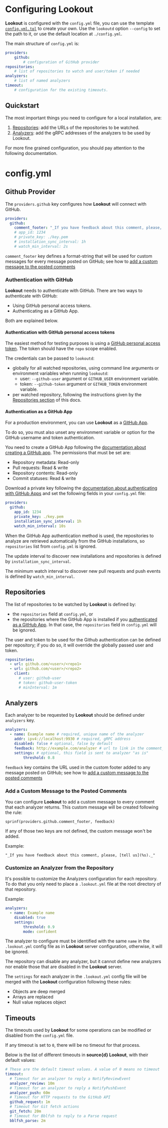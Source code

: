 # Configuring Lookout

**Lookout** is configured with the `config.yml` file, you can use the template [`config.yml.tpl`](/config.yml.tpl) to create your own. Use the `lookoutd` option `--config` to set the path to it, or use the default location at `./config.yml`.

The main structure of `config.yml` is:

```yml
providers:
    github:
        # configuration of GitHub provider
repositories:
    # list of repositories to watch and user/token if needed
analyzers:
    # list of named analyzers
timeout:
    # configuration for the existing timeouts.
```

## Quickstart

The most important things you need to configure for a local installation, are:

1. [Repositories](#repositories): add the URLs of the repositories to be watched.
1. [Analyzers](#analyzers): add the gRPC addresses of the analyzers to be used by Lookout.

For more fine grained configuration, you should pay attention to the following documentation.


# config.yml

## Github Provider

The `providers.github` key configures how **Lookout** will connect with GitHub.

```yml
providers:
  github:
    comment_footer: "_If you have feedback about this comment, please, [tell us](%s)._"
    # app_id: 1234
    # private_key: ./key.pem
    # installation_sync_interval: 1h
    # watch_min_interval: 2s
```

`comment_footer` key defines a format-string that will be used for custom messages for every message posted on GitHub; see how to [add a custom message to the posted comments](#custom-footer)

<a id=basic-auth></a>
### Authentication with GitHub

**Lookout** needs to authenticate with GitHub. There are two ways to authenticate with GitHub:

- Using GitHub personal access tokens.
- Authenticating as a GitHub App.

Both are explained below.

#### Authentication with GitHub personal access tokens

The easiest method for testing purposes is using a [GitHub personal access token](https://help.github.com/articles/creating-a-personal-access-token-for-the-command-line/). The token should have the `repo` scope enabled.

The credentials can be passed to `lookoutd`:
- globally for all watched repositories, using command line arguments or environment variables when running `lookoutd`:
  - user: `--github-user` argument or `GITHUB_USER` environment variable.
  - token: `--github-token` argument or `GITHUB_TOKEN` environment variable.
- per watched repository, following the instructions given by the [Repositories section](#repositories) of this docs.

<a id=github-app></a>
#### Authentication as a GitHub App

For a production environment, you can use **Lookout** as a [GitHub App](https://developer.github.com/apps/about-apps/).

To do so, you must also unset any environment variable or option for the GitHub username and token authentication.

You need to create a GitHub App following the [documentation about creating a GitHub app](https://developer.github.com/apps/building-github-apps/creating-a-github-app/). The permissions that must be set are:

- Repository metadata: Read-only
- Pull requests: Read & write
- Repository contents: Read-only
- Commit statuses: Read & write

Download a private key following the [documentation about authenticating with GitHub Apps](https://developer.github.com/apps/building-github-apps/authenticating-with-github-apps/) and set the following fields in your `config.yml` file:

```yml
providers:
  github:
    app_id: 1234
    private_key: ./key.pem
    installation_sync_interval: 1h
    watch_min_interval: 10s
```

When the GitHub App authentication method is used, the repositories to analyze are retrieved automatically from the GitHub installations, so `repositories` list from `config.yml` is ignored.

The update interval to discover new installations and repositories is defined by `installation_sync_interval`.

The minimum watch interval to discover new pull requests and push events is defined by `watch_min_interval`.

## Repositories

The list of repositories to be watched by **Lookout** is defined by:
- the `repositories` field at `config.yml`, or
- the repositories where the GitHub App is installed if you [authenticated as a GitHub App](#github-app). In that case, the `repositories` field in `config.yml` will be ignored.

The user and token to be used for the Github authentication can be defined per repository; if you do so, it will override the globally passed user and token.

```yml
repositories:
  - url: github.com/<user>/<repo1>
  - url: github.com/<user>/<repo2>
    client:
      # user: github-user
      # token: github-user-token
      # minInterval: 1m
```

## Analyzers

Each analyzer to be requested by **Lookout** should be defined under `analyzers` key.

```yml
analyzers:
  - name: Example name # required, unique name of the analyzer
    addr: ipv4://localhost:9930 # required, gRPC address
    disabled: false # optional, false by default
    feedback: http://example.com/analyzer # url to link in the comment_footer
    settings: # optional, this field is sent to analyzer "as is"
        threshold: 0.8
```

`feedback` key contains the URL used in the custom footer added to any message posted on GitHub; see how to [add a custom message to the posted comments](#custom-footer)

<a id=custom-footer></a>
### Add a Custom Message to the Posted Comments

You can configure **Lookout** to add a custom message to every comment that each analyzer returns. This custom message will be created following the rule:
```
sprinf(providers.github.comment_footer, feedback)
```
If any of those two keys are not defined, the custom message won't be added.

Example:
```text
"_If you have feedback about this comment, please, [tell us](%s)._"
```

### Customize an Analyzer from the Repository

It's possible to customize the Analyzers configuration for each repository. To do that you only need to place a `.lookout.yml` file at the root directory of that repository.

Example:
```yml
analyzers:
  - name: Example name
    disabled: true
    settings:
        threshold: 0.9
        mode: confident
```

The analyzer to configure must be identified with the same `name` in the `.lookout.yml` config file as in **Lookout** server configuration, otherwise, it will be ignored.

The repository can disable any analyzer, but it cannot define new analyzers nor enable those that are disabled in the **Lookout** server.

The `settings` for each analyzer in the `.lookout.yml` config file will be merged with the **Lookout** configuration following these rules:

- Objects are deep merged
- Arrays are replaced
- Null value replaces object

## Timeouts

The timeouts used by **Lookout** for some operations can be modified or disabled from the `config.yml` file.

If any timeout is set to `0`, there will be no timeout for that process.

Below is the list of different timeouts in **source{d} Lookout**, with their default values:

```yaml
# These are the default timeout values. A value of 0 means no timeout
timeout:
  # Timeout for an analyzer to reply a NotifyReviewEvent
  analyzer_review: 10m
  # Timeout for an analyzer to reply a NotifyPushEvent
  analyzer_push: 60m
  # Timeout for HTTP requests to the GitHub API
  github_request: 1m
  # Timeout for Git fetch actions
  git_fetch: 20m
  # Timeout for Bblfsh to reply to a Parse request
  bblfsh_parse: 2m
```
